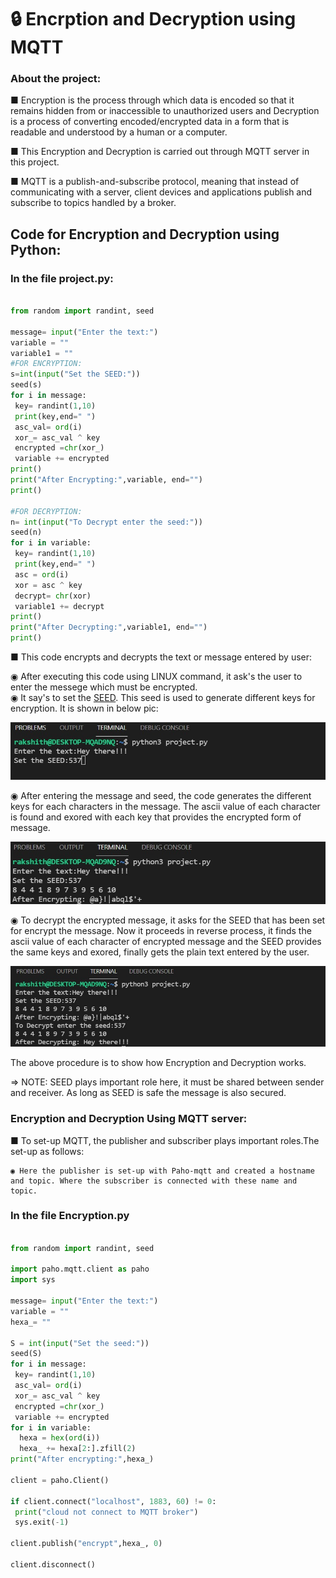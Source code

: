 # 🔒 Encrption and Decryption using MQTT
### About the project:
■ Encryption is the process through which data is encoded so that it remains hidden from or inaccessible to unauthorized users and Decryption is a process of converting encoded/encrypted data in a form that is readable and understood by a human or a computer.
<br>

■ This Encryption and Decryption is carried out through MQTT server in this project.
<br>

■ MQTT is a publish-and-subscribe protocol, meaning that instead of communicating with a server, client devices and applications publish and subscribe to topics handled by a broker.

## Code for Encryption and Decryption using Python:
   
   ### In the file project.py:
   ``` python
   
from random import randint, seed

message= input("Enter the text:")
variable = ""
variable1 = ""
#FOR ENCRYPTION:
s=int(input("Set the SEED:"))
seed(s)
for i in message:
    key= randint(1,10)
    print(key,end=" ")
    asc_val= ord(i)
    xor_= asc_val ^ key
    encrypted =chr(xor_)
    variable += encrypted
print()
print("After Encrypting:",variable, end="")
print()

#FOR DECRYPTION:
n= int(input("To Decrypt enter the seed:"))
seed(n)
for i in variable:
    key= randint(1,10)
    print(key,end=" ")
    asc = ord(i)
    xor = asc ^ key
    decrypt= chr(xor)
    variable1 += decrypt
print()
print("After Decrypting:",variable1, end="")
print()

```

 ■ This code encrypts and decrypts the text or message entered by user:
 
   ◉ After executing this code using LINUX command, it ask's the user to enter the messege which must be encrypted.
   <br>
   ◉ It say's to set the [SEED](https://www.geeksforgeeks.org/random-seed-in-python/#:~:text=Seed%20function%20is%20used%20to,number%20generated%20by%20the%20generator). This seed is used to generate different keys for encryption. It is shown in below pic: 
   <br>
   
   <img src="ref_pic/exe_1.jpg">
   <p align= "center">
   </p>
  
   ◉ After entering the message and seed, the code generates the different keys for each characters in the message. The ascii value of each character is found and exored with each key that provides the encrypted form of message.
  <br>
   
  <img src= "ref_pic/exe_2.jpg">
  <p align= "center">
  </p>
  
   ◉ To decrypt the encrypted message, it asks for the SEED that has been set for encrypt the message. Now it proceeds in reverse process, it finds the ascii value of each character of encrypted message and the SEED provides the same keys and exored, finally gets the plain text entered by the user.
   <br>
   
   <img src= "ref_pic/exe_3.jpg">
   <p align= "center">
   </p>
   
 The above procedure is to show how Encryption and Decryption works.
 
 ⇒ NOTE: SEED plays important role here, it must be shared between sender and receiver. As long as SEED is safe the message is also secured.
 <br>
 
 ### Encryption and Decryption Using MQTT server:
 
   ■ To set-up MQTT, the publisher and subscriber plays important roles.The set-up as follows:
      
    ◉ Here the publisher is set-up with Paho-mqtt and created a hostname and topic. Where the subscriber is connected with these name and topic.
      
   ### In the file Encryption.py
   ``` python
   
from random import randint, seed

import paho.mqtt.client as paho
import sys

message= input("Enter the text:")
variable = ""
hexa_= ""

S = int(input("Set the seed:"))
seed(S)
for i in message:
    key= randint(1,10)
    asc_val= ord(i)
    xor_= asc_val ^ key
    encrypted =chr(xor_)
    variable += encrypted
for i in variable:
     hexa = hex(ord(i))
     hexa_ += hexa[2:].zfill(2)
print("After encrypting:",hexa_) 

client = paho.Client()

if client.connect("localhost", 1883, 60) != 0:
    print("cloud not connect to MQTT broker")
    sys.exit(-1)

client.publish("encrypt",hexa_, 0)

client.disconnect()

```


        
